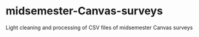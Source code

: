 # midsemester-Canvas-surveys
Light cleaning and processing of CSV files of midsemester Canvas surveys
